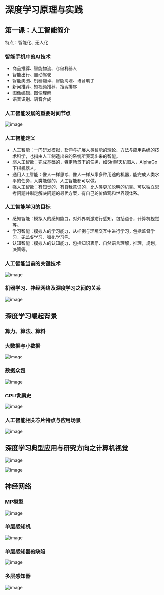 # 深度学习原理与实践
## 第一课：人工智能简介
特点：智能化、无人化<br> 
### 智能手机中的AI技术
- 商品推荐、智能物流、仓储机器人
- 智能出行、自动驾驶
- 智能美图、机器翻译、智能助理、语音助手
- 新闻推荐、短视频推荐、搜索排序
- 图像编辑、图像理解
- 语音识别、语音合成

### 人工智能发展的重要时间节点
![image](https://user-images.githubusercontent.com/47166091/198283134-0e816d56-d6c1-4de3-8755-1e9bbb6a8c2a.png)

### 人工智能定义
- 人工智能：一门研发模拟，延伸与扩展人类智能的理论、方法与应用系统的技术科学，也指由人工制造出来的系统所表现出来的智能。
- 弱人工智能：完成基础的，特定场景下的任务，如Siri聊天机器人，AlphaGo下棋机器人。
- 通用人工智能：像人一样思考、像人一样从事多种用途的机器，能完成人类水平的任务，人类能做的，人工智能都可以做。
- 强人工智能：有知觉的、有自我意识的，比人类更加聪明的机器。可以独立思考问题并制定解决问题的最优方案，有自己的价值观和世界观体系。

### 人工智能学习的目标

- 感知智能：模拟人的感知能力，对外界刺激进行感知，包括语音，计算机视觉等。
- 学习智能：模拟人的学习能力，从样例与环境交互中进行学习，包括监督学习，无监督学习，强化学习等。
- 认知智能：模拟人的认知能力，包括知识表示、自然语言理解，推理，规划，决策等。

### 人工智能当前的关键技术
![image](https://user-images.githubusercontent.com/47166091/198289300-ba2c7e45-58ec-4bdc-8f55-88c697f21fb1.png)

### 机器学习、神经网络及深度学习之间的关系
![image](https://user-images.githubusercontent.com/47166091/198290542-75e283dd-28ee-4c90-8267-bc4833d8eb31.png)

## 深度学习崛起背景
### 算力、算法、算料
### 大数据与小数据
![image](https://user-images.githubusercontent.com/47166091/198294389-7365e78a-91cc-4596-8145-48638d825bfb.png)
### 数据众包
![image](https://user-images.githubusercontent.com/47166091/198295052-4c05fcff-325b-4b06-9c01-4dc795bca16a.png)
### GPU发展史
![image](https://user-images.githubusercontent.com/47166091/198296879-4404748e-447f-4a00-a837-267f56957242.png)
### 人工智能相关芯片特点与应用场景
![image](https://user-images.githubusercontent.com/47166091/198297150-10eaa409-0753-4810-9d19-94303be0f866.png)


## 深度学习典型应用与研究方向之计算机视觉
![image](https://user-images.githubusercontent.com/47166091/198298874-6a00cbdf-66f3-41de-9e97-56810833c4a3.png)

![image](https://user-images.githubusercontent.com/47166091/198299728-46b1c876-edbb-4270-965a-e9f0382f97f7.png)


## 神经网络
### MP模型
![image](https://user-images.githubusercontent.com/47166091/198306516-be32d304-7019-482d-903e-d4561dc96d1c.png)

### 单层感知机
![image](https://user-images.githubusercontent.com/47166091/198307882-b6ea6c24-b39a-4bbb-b995-11a987a5fbde.png)

### 单层感知器的缺陷
![image](https://user-images.githubusercontent.com/47166091/198317978-fe295d6c-0bda-44be-a250-f5544540eacb.png)

### 多层感知器
![image](https://user-images.githubusercontent.com/47166091/198320401-a32a85a9-5b83-4ee9-a47f-7913c6569d07.png)








